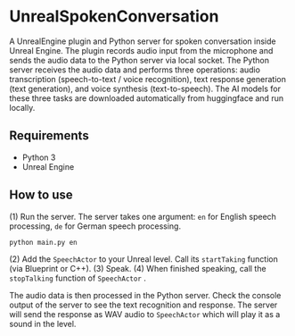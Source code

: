 # UnrealSpokenConversation

A UnrealEngine plugin and Python server for spoken conversation inside Unreal Engine.
The plugin records audio input from the microphone and sends the audio data to the Python server via local socket.
The Python server receives the audio data and performs three operations: audio transcription (speech-to-text / voice recognition), text response generation (text generation), and voice synthesis (text-to-speech).
The AI models for these three tasks are downloaded automatically from huggingface and run locally.

## Requirements

- Python 3
- Unreal Engine

## How to use

(1) Run the server. The server takes one argument: `en` for English speech processing, `de` for German speech processing.
```
python main.py en
```
(2) Add the `SpeechActor` to your Unreal level. Call its `startTaking` function (via Blueprint or C++).
(3) Speak.
(4) When finished speaking, call the `stopTalking` function of `SpeechActor` .

The audio data is then processed in the Python server. Check the console output of the server to see the text recognition and response. The server will send the response as WAV audio to `SpeechActor` which will play it as a sound in the level.


